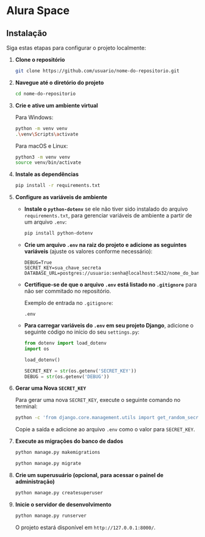 # Alura Space

## Instalação

Siga estas etapas para configurar o projeto localmente:

1. **Clone o repositório**

    ```bash
    git clone https://github.com/usuario/nome-do-repositorio.git
    ```

2. **Navegue até o diretório do projeto**

    ```bash
    cd nome-do-repositorio
    ```

3. **Crie e ative um ambiente virtual**

    Para Windows:
    
    ```bash
    python -m venv venv
    .\venv\Scripts\activate
    ```
    
    Para macOS e Linux:
    
    ```bash
    python3 -m venv venv
    source venv/bin/activate
    ```

4. **Instale as dependências**

    ```bash
    pip install -r requirements.txt
    ```

5. **Configure as variáveis de ambiente**

    - **Instale o `python-dotenv`** se ele não tiver sido instalado do arquivo `requirements.txt`, para gerenciar variáveis de ambiente a partir de um arquivo `.env`:

      ```bash
      pip install python-dotenv
      ```

    - **Crie um arquivo `.env` na raiz do projeto e adicione as seguintes variáveis** (ajuste os valores conforme necessário):

      ```dotenv
      DEBUG=True
      SECRET_KEY=sua_chave_secreta
      DATABASE_URL=postgres://usuario:senha@localhost:5432/nome_do_banco
      ```

    - **Certifique-se de que o arquivo `.env` está listado no `.gitignore`** para não ser commitado no repositório.

      Exemplo de entrada no `.gitignore`:
      ```gitignore
      .env
      ```

    - **Para carregar variáveis do `.env` em seu projeto Django**, adicione o seguinte código no início do seu `settings.py`:

      ```python
      from dotenv import load_dotenv
      import os

      load_dotenv()

      SECRET_KEY = str(os.getenv('SECRET_KEY'))
      DEBUG = str(os.getenv('DEBUG'))
      ```

6. **Gerar uma Nova `SECRET_KEY`**

    Para gerar uma nova `SECRET_KEY`, execute o seguinte comando no terminal:

    ```bash
    python -c 'from django.core.management.utils import get_random_secret_key; print(get_random_secret_key())'
    ```

    Copie a saída e adicione ao arquivo `.env` como o valor para `SECRET_KEY`.

7. **Execute as migrações do banco de dados**

    ```bash
    python manage.py makemigrations
    ```
    
    ```bash
    python manage.py migrate
    ```

8. **Crie um superusuário (opcional, para acessar o painel de administração)**

    ```bash
    python manage.py createsuperuser
    ```

9. **Inicie o servidor de desenvolvimento**

    ```bash
    python manage.py runserver
    ```

    O projeto estará disponível em `http://127.0.0.1:8000/`.
